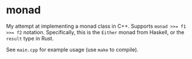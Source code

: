 # monad

My attempt at implementing a monad class in C++.
Supports `monad >>= f1 >>= f2` notation.
Specifically, this is the `Either` monad from Haskell, or the `result` type in Rust.

See `main.cpp` for example usage (use `make` to compile).
